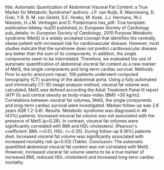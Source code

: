 title: Automatic Quantication of Abdominal Visceral Fat Content: a True Marker for Metabolic Syndrome?
authors: J.P. van Kuijk, R. Manniesing, D. Goei, Y.R. B. M. van Gestel, S.E. Hoeks, M. Koek, J.J. Hermans, W.J. Niessen, H.J.M. Verhagen and D. Poldermans
has_pdf: True
template: publication
bibkey: kuij10
published_in: European Society of Cardiology
pub_details: in: <i>European Society of Cardiology</i>, 2010
Purpose Metabolic syndrome (MetS) is a widely accepted concept that identifies the centrally obese patient with increased risk for cardiovascular disease. However, most studies indicate that the syndrome does not predict cardiovascular disease any better than the sum of its components. In addition, the single components seem to be interrelated. Therefore, we evaluated the use of automatic quantification of abdominal visceral fat content as a new marker of MetS, the single components and long-term cardiac survival. Methods: Prior to aortic aneurysm repair, 106 patients underwent computed tomography (CT) scanning of the abdominal aorta. Using a fully automated and intrinsically CT-3D image analysis method, visceral fat volume was calculated. MetS was defined according the Adult Treatment Panel III report (ATP III) and central obesity as body-mass-index (BMI) >30 kg/m2. Correlations between visceral fat volumes, MetS, the single components and long-term cardiac survival were investigated. Median follow-up was 2.6 years (IQR 1.2-3.6). Results: Metabolic syndrome was diagnosed in 46 (43%) patients. Increased visceral fat volume was not associated with the presence of MetS (p=0.26). In contrast, visceral fat volumes were significantly correlated with BMI and HDL-cholesterol. (Pearson's coefficient: BMI: r=0.51, HDL: r=-0.35). During follow-up 9 (8%) patients died. Increased visceral fat volume was significantly associated with increased mortality risk (p=0.03) (Table). Conclusion: The automatic quantified abdominal visceral fat content was not correlated with MetS. However, increased visceral fat volume seems to be a true marker of increased BMI, reduced HDL-cholesterol and increased long-term cardiac mortality.

